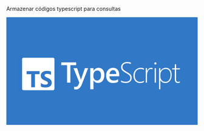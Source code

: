 Armazenar códigos typescript para consultas 

<img src="https://raw.githubusercontent.com/khaosdoctor/blog-assets/master/images/2022/06/10b88c68-typescript-logo.png" alt="Logo Typescript"/>